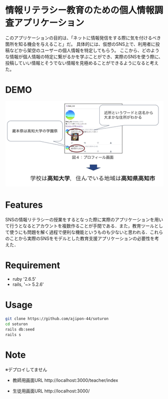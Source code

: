 # 情報リテラシー教育のための個人情報調査アプリケーション

このアプリケーションの目的は、「ネットに情報発信をする際に気を付けるべき箇所を知る機会を与えること」だ。
具体的には、仮想のSNS上で、利用者に投稿などから架空のユーザーの個人情報を特定してもらう。
ここから、どのような情報が個人情報の特定に繋がるかを学ぶことができ、実際のSNSを使う際に、投稿していい情報とそうでない情報を見極めることができるようになると考えた。

# DEMO

![](./demo.png)

# Features

SNSの情報リテラシーの授業をするとなった際に実際のアプリケーションを用いて行うとなるとアカウントを複数作ることが手間である．また，教育ツールとして使うにも問題を解く過程で便利な機能というものも少ないと思われる．これらのことから実際のSNSをモデルとした教育支援アプリケーションの必要性を考えた．

# Requirement

* ruby '2.6.5'
* rails, '~> 5.2.6'

# Usage

```bash
git clone https://github.com/ajipon-44/soturon
cd soturon
rails db:seed
rails s
```

# Note
※デプロイしてません
* 教師用画面URL
http://localhost:3000/teacher/index

* 生徒用画面URL
http://localhost:3000/
